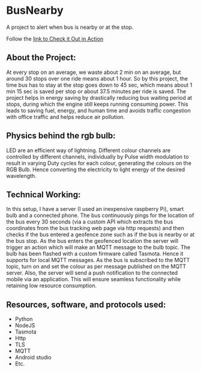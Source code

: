 # BusNearby
A project to alert when bus is nearby or at the stop.

Follow the [link to Check it Out in Action](https://www.youtube.com/watch?v=gG0qXoqHh5M)


## About the Project:

At every stop on an average, we waste about 2 min on an average, but around 30 stops over one ride means about 1 hour.  So by this project, the time bus has to stay at the stop goes down to 45 sec, which means about 1 min 15 sec is saved per stop or about 37.5 minutes per ride is saved. The project helps in energy saving by drastically reducing bus waiting period at stops, during which the engine still keeps running consuming power. This leads to saving fuel, energy, and human time and avoids traffic congestion with office traffic and helps reduce air pollution.

## Physics behind the rgb bulb:

LED are an efficient way of lightning. Different colour channels are controlled by different channels, individually by Pulse width modulation to result in varying Duty cycles for each colour, generating the colours on the RGB Bulb. Hence converting the electricity to light energy of the desired wavelength.

## Technical Working:

In this setup, I have a server (I used an inexpensive raspberry Pi), smart bulb and a connected phone. The bus continuously pings for the location of the bus every 30 seconds (via a custom API which extracts the bus coordinates from the bus tracking web page via http requests) and then checks if the bus entered a geofence zone such as if the bus is nearby or at the bus stop. As the bus enters the geofenced location the server will trigger an action which will make an MQTT message to the bulb topic. The bulb has been flashed with a custom firmware called Tasmota. Hence it supports for local MQTT messages. As the bus is subscribed to the MQTT topic, turn on and set the colour as per message published on the MQTT server. Also, the server will send a push notification to the connected mobile via an application. This will ensure seamless functionality while retaining low resource consumption.

## Resources, software, and protocols used:

- Python
- NodeJS
- Tasmota
- Http
- TLS
- MQTT
- Android studio
- Etc.

